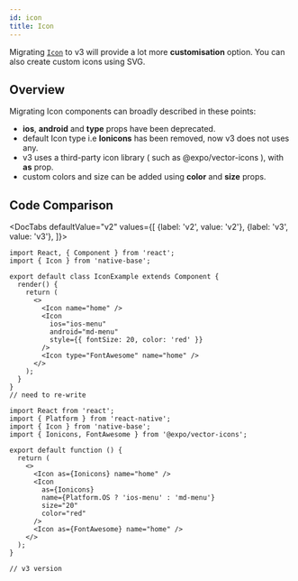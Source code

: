 ```yaml
---
id: icon
title: Icon
---
```


Migrating [`Icon`](/icon) to v3 will provide a lot more **customisation** option. You can also create custom icons using SVG.

## Overview

Migrating Icon components can broadly described in these points:

- **ios**, **android** and **type** props have been deprecated.
- default Icon type i.e **Ionicons** has been removed, now v3 does not uses any.
- v3 uses a third-party icon library ( such as @expo/vector-icons ), with **as** prop.
- custom colors and size can be added using **color** and **size** props.

## Code Comparison

<DocTabs
defaultValue="v2"
values={[
{label: 'v2', value: 'v2'},
{label: 'v3', value: 'v3'},
]}>
<DocTabItem value="v2">

```tsx
import React, { Component } from 'react';
import { Icon } from 'native-base';

export default class IconExample extends Component {
  render() {
    return (
      <>
        <Icon name="home" />
        <Icon
          ios="ios-menu"
          android="md-menu"
          style={{ fontSize: 20, color: 'red' }}
        />
        <Icon type="FontAwesome" name="home" />
      </>
    );
  }
}
// need to re-write
```

</DocTabItem>
<DocTabItem value="v3">

```tsx
import React from 'react';
import { Platform } from 'react-native';
import { Icon } from 'native-base';
import { Ionicons, FontAwesome } from '@expo/vector-icons';

export default function () {
  return (
    <>
      <Icon as={Ionicons} name="home" />
      <Icon
        as={Ionicons}
        name={Platform.OS ? 'ios-menu' : 'md-menu'}
        size="20"
        color="red"
      />
      <Icon as={FontAwesome} name="home" />
    </>
  );
}

// v3 version
```

</DocTabItem>
</DocTabs>
